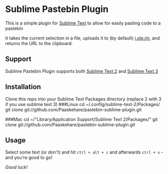 Sublime Pastebin Plugin
======================

This is a simple plugin for [Sublime Text](http://www.sublimetext.com) to allow for easily pasting code to a pastebin

It takes the current selection in a file, uploads it to (by default) [i.ole.im](http://i.ole.im), and returns the URL to the clipboard.

Support
-------
Sublime Pastebin Plugin supports both [Sublime Text 2](http://www.sublimetext.com/2) and [Sublime Text 3](http://www.sublimetext.com/3)

Installation
------------

Clone this repo into your Sublime Text Packages directory
(replace 2 with 3 if you use sublime text 3)
###Linux
    cd ~/.config/sublime-text-2/Packages/
    git clone git://github.com/Paaskehare/pastebin-sublime-plugin.git

###Mac
    cd ~/"Library/Application Support/Sublime Text 2/Packages/"
    git clone git://github.com/Paaskehare/pastebin-sublime-plugin.git

Usage
-----

Select some text (or don't) and hit `ctrl + alt + c` and afterwards `ctrl + v` - and you're good to go!

*Good luck!*
